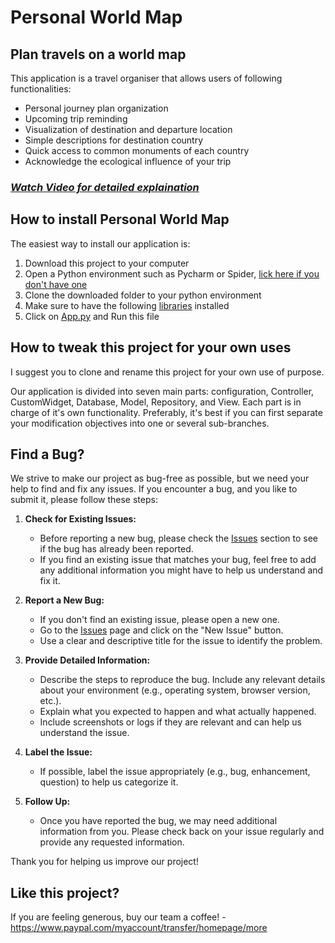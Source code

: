 # Personal World Map



## Plan travels on a world map   

This application is a travel organiser that allows users of following functionalities:
* Personal journey plan organization
* Upcoming trip reminding
* Visualization of destination and departure location
* Simple descriptions for destination country
* Quick access to common monuments of each country
* Acknowledge the ecological influence of your trip 

### [_Watch Video for detailed explaination_](https://docs.gitlab.com/ee/user/project/repository/web_editor.html#create-a-file)


## How to install Personal World Map

The easiest way to install our application is:

1. Download this project to your computer
2. Open a Python environment such as Pycharm or Spider, [lick here if you don't have one](https://www.jetbrains.com/pycharm/download/?section=mac)
3. Clone the downloaded folder to your python environment
4. Make sure to have the following [libraries](requirements.txt) installed
4. Click on [App.py](App.py) and Run this file

## How to tweak this project for your own uses
I suggest you to clone and rename this project for your own use of purpose. 

Our application is divided into seven main parts: configuration, Controller, CustomWidget, Database, Model, Repository, and View. 
Each part is in charge of it's own functionality. Preferably, it's best if you can first separate your modification objectives into one or several sub-branches.


## Find a Bug?

We strive to make our project as bug-free as possible, but we need your help to find and fix any issues. 
If you encounter a bug, and you like to submit it, please follow these steps:

1. **Check for Existing Issues:**
   - Before reporting a new bug, please check the [Issues](https://github.com/your-repo/issues) section to see if the bug has already been reported.
   - If you find an existing issue that matches your bug, feel free to add any additional information you might have to help us understand and fix it.

2. **Report a New Bug:**
   - If you don't find an existing issue, please open a new one.
   - Go to the [Issues](https://github.com/your-repo/issues) page and click on the "New Issue" button.
   - Use a clear and descriptive title for the issue to identify the problem.

3. **Provide Detailed Information:**
   - Describe the steps to reproduce the bug. Include any relevant details about your environment (e.g., operating system, browser version, etc.).
   - Explain what you expected to happen and what actually happened.
   - Include screenshots or logs if they are relevant and can help us understand the issue.

4. **Label the Issue:**
   - If possible, label the issue appropriately (e.g., bug, enhancement, question) to help us categorize it.

5. **Follow Up:**
   - Once you have reported the bug, we may need additional information from you. Please check back on your issue regularly and provide any requested information.

Thank you for helping us improve our project!

## Like this project?
If you are feeling generous, buy our team a coffee! - https://www.paypal.com/myaccount/transfer/homepage/more


